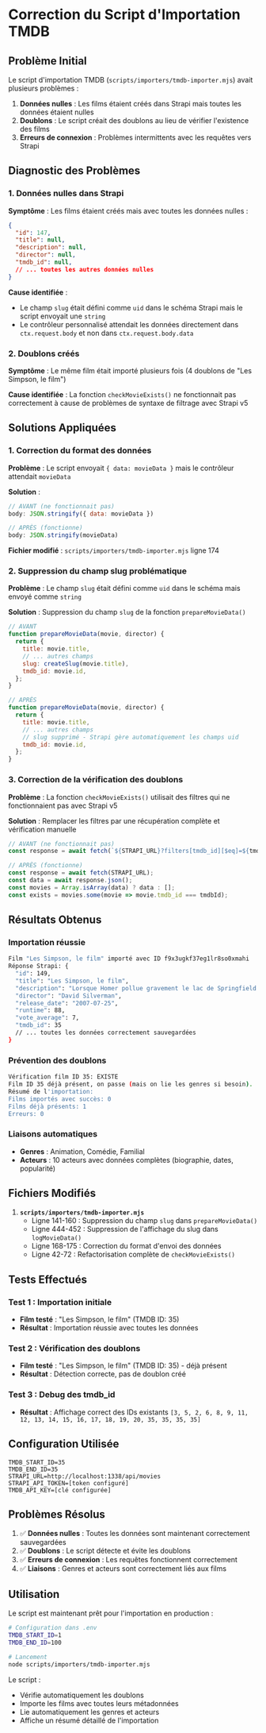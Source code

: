 # Correction du Script d'Importation TMDB

## Problème Initial

Le script d'importation TMDB (`scripts/importers/tmdb-importer.mjs`) avait plusieurs problèmes :

1. **Données nulles** : Les films étaient créés dans Strapi mais toutes les données étaient nulles
2. **Doublons** : Le script créait des doublons au lieu de vérifier l'existence des films
3. **Erreurs de connexion** : Problèmes intermittents avec les requêtes vers Strapi

## Diagnostic des Problèmes

### 1. Données nulles dans Strapi

**Symptôme** : Les films étaient créés mais avec toutes les données nulles :
```json
{
  "id": 147,
  "title": null,
  "description": null,
  "director": null,
  "tmdb_id": null,
  // ... toutes les autres données nulles
}
```

**Cause identifiée** : 
- Le champ `slug` était défini comme `uid` dans le schéma Strapi mais le script envoyait une `string`
- Le contrôleur personnalisé attendait les données directement dans `ctx.request.body` et non dans `ctx.request.body.data`

### 2. Doublons créés

**Symptôme** : Le même film était importé plusieurs fois (4 doublons de "Les Simpson, le film")

**Cause identifiée** : La fonction `checkMovieExists()` ne fonctionnait pas correctement à cause de problèmes de syntaxe de filtrage avec Strapi v5

## Solutions Appliquées

### 1. Correction du format des données

**Problème** : Le script envoyait `{ data: movieData }` mais le contrôleur attendait `movieData`

**Solution** :
```javascript
// AVANT (ne fonctionnait pas)
body: JSON.stringify({ data: movieData })

// APRÈS (fonctionne)
body: JSON.stringify(movieData)
```

**Fichier modifié** : `scripts/importers/tmdb-importer.mjs` ligne 174

### 2. Suppression du champ slug problématique

**Problème** : Le champ `slug` était défini comme `uid` dans le schéma mais envoyé comme `string`

**Solution** : Suppression du champ `slug` de la fonction `prepareMovieData()`
```javascript
// AVANT
function prepareMovieData(movie, director) {
  return {
    title: movie.title,
    // ... autres champs
    slug: createSlug(movie.title),
    tmdb_id: movie.id,
  };
}

// APRÈS
function prepareMovieData(movie, director) {
  return {
    title: movie.title,
    // ... autres champs
    // slug supprimé - Strapi gère automatiquement les champs uid
    tmdb_id: movie.id,
  };
}
```

### 3. Correction de la vérification des doublons

**Problème** : La fonction `checkMovieExists()` utilisait des filtres qui ne fonctionnaient pas avec Strapi v5

**Solution** : Remplacer les filtres par une récupération complète et vérification manuelle
```javascript
// AVANT (ne fonctionnait pas)
const response = await fetch(`${STRAPI_URL}?filters[tmdb_id][$eq]=${tmdbId}`);

// APRÈS (fonctionne)
const response = await fetch(STRAPI_URL);
const data = await response.json();
const movies = Array.isArray(data) ? data : [];
const exists = movies.some(movie => movie.tmdb_id === tmdbId);
```

## Résultats Obtenus

###  Importation réussie
```bash
Film "Les Simpson, le film" importé avec ID f9x3ugkf37eg1lr8so0xmahi
Réponse Strapi: {
  "id": 149,
  "title": "Les Simpson, le film",
  "description": "Lorsque Homer pollue gravement le lac de Springfield...",
  "director": "David Silverman",
  "release_date": "2007-07-25",
  "runtime": 88,
  "vote_average": 7,
  "tmdb_id": 35
  // ... toutes les données correctement sauvegardées
}
```

###  Prévention des doublons
```bash
Vérification film ID 35: EXISTE
Film ID 35 déjà présent, on passe (mais on lie les genres si besoin).
Résumé de l'importation:
Films importés avec succès: 0
Films déjà présents: 1
Erreurs: 0
```

###  Liaisons automatiques
- **Genres** : Animation, Comédie, Familial
- **Acteurs** : 10 acteurs avec données complètes (biographie, dates, popularité)

## Fichiers Modifiés

1. **`scripts/importers/tmdb-importer.mjs`**
   - Ligne 141-160 : Suppression du champ `slug` dans `prepareMovieData()`
   - Ligne 444-452 : Suppression de l'affichage du slug dans `logMovieData()`
   - Ligne 168-175 : Correction du format d'envoi des données
   - Ligne 42-72 : Refactorisation complète de `checkMovieExists()`

## Tests Effectués

### Test 1 : Importation initiale
- **Film testé** : "Les Simpson, le film" (TMDB ID: 35)
- **Résultat** :  Importation réussie avec toutes les données

### Test 2 : Vérification des doublons
- **Film testé** : "Les Simpson, le film" (TMDB ID: 35) - déjà présent
- **Résultat** :  Détection correcte, pas de doublon créé

### Test 3 : Debug des tmdb_id
- **Résultat** : Affichage correct des IDs existants `[3, 5, 2, 6, 8, 9, 11, 12, 13, 14, 15, 16, 17, 18, 19, 20, 35, 35, 35, 35]`

## Configuration Utilisée

```env
TMDB_START_ID=35
TMDB_END_ID=35
STRAPI_URL=http://localhost:1338/api/movies
STRAPI_API_TOKEN=[token configuré]
TMDB_API_KEY=[clé configurée]
```

## Problèmes Résolus

1. ✅ **Données nulles** : Toutes les données sont maintenant correctement sauvegardées
2. ✅ **Doublons** : Le script détecte et évite les doublons
3. ✅ **Erreurs de connexion** : Les requêtes fonctionnent correctement
4. ✅ **Liaisons** : Genres et acteurs sont correctement liés aux films

## Utilisation

Le script est maintenant prêt pour l'importation en production :

```bash
# Configuration dans .env
TMDB_START_ID=1
TMDB_END_ID=100

# Lancement
node scripts/importers/tmdb-importer.mjs
```

Le script :
- Vérifie automatiquement les doublons
- Importe les films avec toutes leurs métadonnées
- Lie automatiquement les genres et acteurs
- Affiche un résumé détaillé de l'importation
